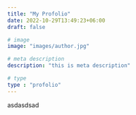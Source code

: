 ```yaml
---
title: "My Profolio"
date: 2022-10-29T13:49:23+06:00
draft: false

# image
image: "images/author.jpg"

# meta description
description: "this is meta description"

# type
type : "profolio"
---
```


asdasdsad